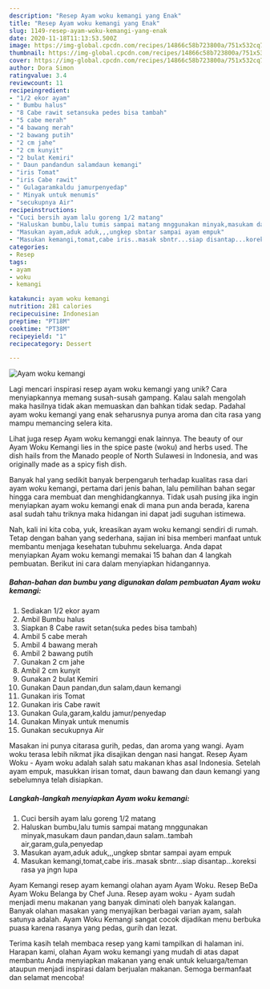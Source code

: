 ```yaml
---
description: "Resep Ayam woku kemangi yang Enak"
title: "Resep Ayam woku kemangi yang Enak"
slug: 1149-resep-ayam-woku-kemangi-yang-enak
date: 2020-11-18T11:13:53.500Z
image: https://img-global.cpcdn.com/recipes/14866c58b723800a/751x532cq70/ayam-woku-kemangi-foto-resep-utama.jpg
thumbnail: https://img-global.cpcdn.com/recipes/14866c58b723800a/751x532cq70/ayam-woku-kemangi-foto-resep-utama.jpg
cover: https://img-global.cpcdn.com/recipes/14866c58b723800a/751x532cq70/ayam-woku-kemangi-foto-resep-utama.jpg
author: Dora Simon
ratingvalue: 3.4
reviewcount: 11
recipeingredient:
- "1/2 ekor ayam"
- " Bumbu halus"
- "8 Cabe rawit setansuka pedes bisa tambah"
- "5 cabe merah"
- "4 bawang merah"
- "2 bawang putih"
- "2 cm jahe"
- "2 cm kunyit"
- "2 bulat Kemiri"
- " Daun pandandun salamdaun kemangi"
- "iris Tomat"
- "iris Cabe rawit"
- " Gulagaramkaldu jamurpenyedap"
- " Minyak untuk menumis"
- "secukupnya Air"
recipeinstructions:
- "Cuci bersih ayam lalu goreng 1/2 matang"
- "Haluskan bumbu,lalu tumis sampai matang mnggunakan minyak,masukam daun pandan,daun salam..tambah air,garam,gula,penyedap"
- "Masukan ayam,aduk aduk,,,ungkep sbntar sampai ayam empuk"
- "Masukan kemangi,tomat,cabe iris..masak sbntr...siap disantap...koreksi rasa ya jngn lupa"
categories:
- Resep
tags:
- ayam
- woku
- kemangi

katakunci: ayam woku kemangi 
nutrition: 281 calories
recipecuisine: Indonesian
preptime: "PT18M"
cooktime: "PT38M"
recipeyield: "1"
recipecategory: Dessert

---
```



![Ayam woku kemangi](https://img-global.cpcdn.com/recipes/14866c58b723800a/751x532cq70/ayam-woku-kemangi-foto-resep-utama.jpg)

Lagi mencari inspirasi resep ayam woku kemangi yang unik? Cara menyiapkannya memang susah-susah gampang. Kalau salah mengolah maka hasilnya tidak akan memuaskan dan bahkan tidak sedap. Padahal ayam woku kemangi yang enak seharusnya punya aroma dan cita rasa yang mampu memancing selera kita.

Lihat juga resep Ayam woku kemanggi enak lainnya. The beauty of our Ayam Woku Kemangi lies in the spice paste (woku) and herbs used. The dish hails from the Manado people of North Sulawesi in Indonesia, and was originally made as a spicy fish dish.

Banyak hal yang sedikit banyak berpengaruh terhadap kualitas rasa dari ayam woku kemangi, pertama dari jenis bahan, lalu pemilihan bahan segar hingga cara membuat dan menghidangkannya. Tidak usah pusing jika ingin menyiapkan ayam woku kemangi enak di mana pun anda berada, karena asal sudah tahu triknya maka hidangan ini dapat jadi suguhan istimewa.


Nah, kali ini kita coba, yuk, kreasikan ayam woku kemangi sendiri di rumah. Tetap dengan bahan yang sederhana, sajian ini bisa memberi manfaat untuk membantu menjaga kesehatan tubuhmu sekeluarga. Anda dapat menyiapkan Ayam woku kemangi memakai 15 bahan dan 4 langkah pembuatan. Berikut ini cara dalam menyiapkan hidangannya.

<!--inarticleads1-->

##### Bahan-bahan dan bumbu yang digunakan dalam pembuatan Ayam woku kemangi:

1. Sediakan 1/2 ekor ayam
1. Ambil  Bumbu halus
1. Siapkan 8 Cabe rawit setan(suka pedes bisa tambah)
1. Ambil 5 cabe merah
1. Ambil 4 bawang merah
1. Ambil 2 bawang putih
1. Gunakan 2 cm jahe
1. Ambil 2 cm kunyit
1. Gunakan 2 bulat Kemiri
1. Gunakan  Daun pandan,dun salam,daun kemangi
1. Gunakan iris Tomat
1. Gunakan iris Cabe rawit
1. Gunakan  Gula,garam,kaldu jamur/penyedap
1. Gunakan  Minyak untuk menumis
1. Gunakan secukupnya Air


Masakan ini punya citarasa gurih, pedas, dan aroma yang wangi. Ayam woku terasa lebih nikmat jika disajikan dengan nasi hangat. Resep Ayam Woku - Ayam woku adalah salah satu makanan khas asal Indonesia. Setelah ayam empuk, masukkan irisan tomat, daun bawang dan daun kemangi yang sebelumnya telah disiapkan. 

<!--inarticleads2-->

##### Langkah-langkah menyiapkan Ayam woku kemangi:

1. Cuci bersih ayam lalu goreng 1/2 matang
1. Haluskan bumbu,lalu tumis sampai matang mnggunakan minyak,masukam daun pandan,daun salam..tambah air,garam,gula,penyedap
1. Masukan ayam,aduk aduk,,,ungkep sbntar sampai ayam empuk
1. Masukan kemangi,tomat,cabe iris..masak sbntr...siap disantap...koreksi rasa ya jngn lupa


Ayam Kemangi resep ayam kemangi olahan ayam Ayam Woku. Resep BeDa Ayam Woku Belanga by Chef Juna. Resep ayam woku - Ayam sudah menjadi menu makanan yang banyak diminati oleh banyak kalangan. Banyak olahan masakan yang menyajikan berbagai varian ayam, salah satunya adalah. Ayam Woku Kemangi sangat cocok dijadikan menu berbuka puasa karena rasanya yang pedas, gurih dan lezat. 

Terima kasih telah membaca resep yang kami tampilkan di halaman ini. Harapan kami, olahan Ayam woku kemangi yang mudah di atas dapat membantu Anda menyiapkan makanan yang enak untuk keluarga/teman ataupun menjadi inspirasi dalam berjualan makanan. Semoga bermanfaat dan selamat mencoba!
